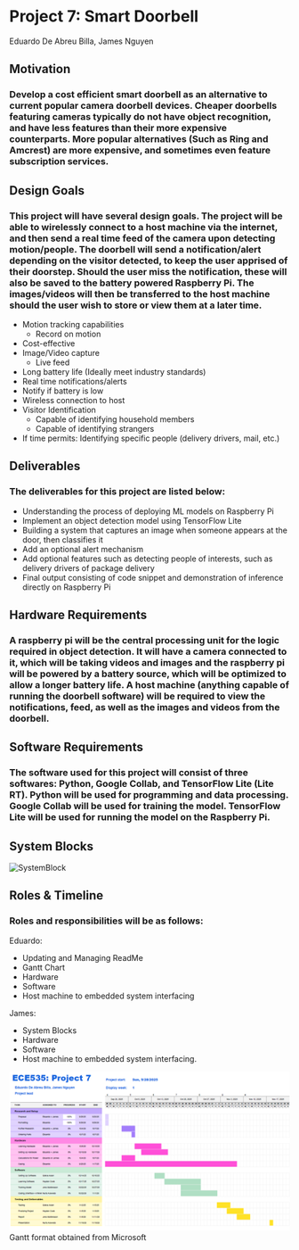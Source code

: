 # Project 7: Smart Doorbell
Eduardo De Abreu Billa, James Nguyen

## Motivation
### Develop a cost efficient smart doorbell as an alternative to current popular camera doorbell devices. Cheaper doorbells featuring cameras typically do not have object recognition, and have less features than their more expensive counterparts. More popular alternatives (Such as Ring and Amcrest) are more expensive, and sometimes even feature subscription services.

## Design Goals
### This project will have several design goals. The project will be able to wirelessly connect to a host machine via the internet, and then send a real time feed of the camera upon detecting motion/people. The doorbell will send a notification/alert depending on the visitor detected, to keep the user apprised of their doorstep. Should the user miss the notification, these will also be saved to the battery powered Raspberry Pi. The images/videos will then be transferred to the host machine should the user wish to store or view them at a later time.
* Motion tracking capabilities
  * Record on motion
* Cost-effective
* Image/Video capture
  * Live feed
* Long battery life (Ideally meet industry standards)
* Real time notifications/alerts
* Notify if battery is low
* Wireless connection to host
* Visitor Identification
  * Capable of identifying household members
  * Capable of identifying strangers
* If time permits: Identifying specific people (delivery drivers, mail, etc.)

## Deliverables
### The deliverables for this project are listed below: 
* Understanding the process of deploying ML models on Raspberry Pi
* Implement an object detection model using TensorFlow Lite
* Building a system that captures an image when someone appears at the door, then classifies it
* Add an optional alert mechanism
* Add optional features such as detecting people of interests, such as delivery drivers of package delivery
* Final output consisting of code snippet and demonstration of inference directly on Raspberry Pi

## Hardware Requirements
### A raspberry pi will be the central processing unit for the logic required in object detection. It will have a camera connected to it, which will be taking videos and images and the raspberry pi will be powered by a battery source, which will be optimized to allow a longer battery life. A host machine (anything capable of running the doorbell software) will be required to view the notifications, feed, as well as the images and videos from the doorbell.

## Software Requirements
### The software used for this project will consist of three softwares: Python, Google Collab, and TensorFlow Lite (Lite RT). Python will be used for programming and data processing. Google Collab will be used for training the model. TensorFlow Lite will be used for running the model on the Raspberry Pi.

## System Blocks
![SystemBlock](sysblock.png)
## Roles & Timeline
### Roles and responsibilities will be as follows:
Eduardo:
* Updating and Managing ReadMe
* Gantt Chart
* Hardware
* Software
* Host machine to embedded system interfacing

James:
* System Blocks
* Hardware
* Software
* Host machine to embedded system interfacing.


![Gant](gantt535.png)  
Gantt format obtained from Microsoft
